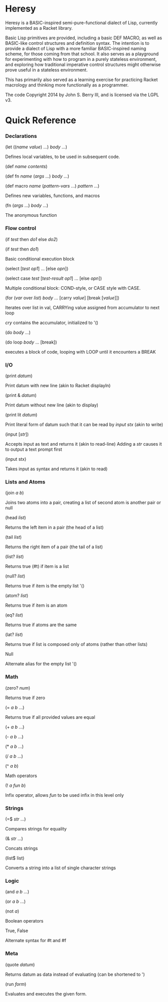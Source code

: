 Heresy
======

Heresy is a BASIC-inspired semi-pure-functional dialect of Lisp, currently implemented as a Racket library.

Basic Lisp primitives are provided, including a basic DEF MACRO, as well as BASIC-like control structures and definition syntax. The intention is to provide a dialect of Lisp with a more familiar BASIC-inspired naming scheme, for those coming from that school. It also serves as a playground for experimenting with how to program in a purely stateless environment, and exploring how traditional imperative control structures might otherwise prove useful in a stateless environment.

This has primarily also served as a learning exercise for practicing Racket macrology and thinking more functionally as a programmer.

The code Copyright 2014 by John S. Berry III, and is licensed via the LGPL v3.

Quick Reference
===============

### Declarations ###

(let ((*name* *value*) ...) *body* ...)

Defines local variables, to be used in subsequent code.

(def *name* *contents*)

(def fn *name* (*args* ...) *body* ...)

(def macro *name* (*pattern-vars* ...) *pattern* ...)

Defines new variables, functions, and macros

(fn (*args* ...) *body* ...)

The anonymous function

### Flow control ###

(if *test* then *do1* else *do2*)

(if *test* then *do1*)

Basic conditional execution block


(select [*test* *op1*] ... [else *opn*])

(select case *test* [*test-result* *op1*] ... [else *opn*])

Multiple conditional block: COND-style, or CASE style with CASE.


(for (*var* over *list*) *body* ... [carry *value*] [break [*value*]])

Iterates over list in val, CARRYing value assigned from accumulator to next loop

*cry* contains the accumulator, initialized to '()

(do *body* ...)

(do loop *body* ... [break])

executes a block of code, looping with LOOP until it encounters a BREAK

### I/O ###

(print *datum*)

Print datum with new line (akin to Racket displayln)

(print & *datum*)

Print datum without new line (akin to display)

(print lit *datum*)

Print literal form of datum such that it can be read by *input stx* (akin to write)

(input [*str*])

Accepts input as text and returns it (akin to read-line)
Adding a *str* causes it to output a text prompt first

(input stx)

Takes input as syntax and returns it (akin to read)

### Lists and Atoms ###

(join *a b*)

Joins two atoms into a pair, creating a list of second atom is another pair or null

(head *list*)

Returns the left item in a pair (the head of a list)

(tail *list*)

Returns the right item of a pair (the tail of a list)

(list? *list*)

Returns true (#t) if item is a list

(null? *list*)

Returns true if item is the empty list '()

(atom? *list*)

Returns true if item is an atom

(eq? *list*)

Returns true if atoms are the same

(lat? *list*)

Returns true if list is composed only of atoms (rather than other lists)

Null

Alternate alias for the empty list '()

### Math ###

(zero? *num*)

Returns true if zero

(= *a b* ...)

Returns true if all provided values are equal

(+ *a b* ...)

(- *a b* ...)

(* *a b* ...)

(/ *a b* ...)

(^ *a b*)

Math operators

(! *a fun b*)

Infix operator, allows *fun* to be used infix in this level only 

### Strings ###

(=$ *str* ...)

Compares strings for equality

(& *str* ...)

Concats strings

(list$ list)

Converts a string into a list of single character strings

### Logic ###

(and *a b* ...)

(or *a b* ...)

(not *a*)

Boolean operators

True, False

Alternate syntax for #t and #f

### Meta ###

(quote *datum*)

Returns datum as data instead of evaluating (can be shortened to ')

(run *form*)

Evaluates and executes the given form.
